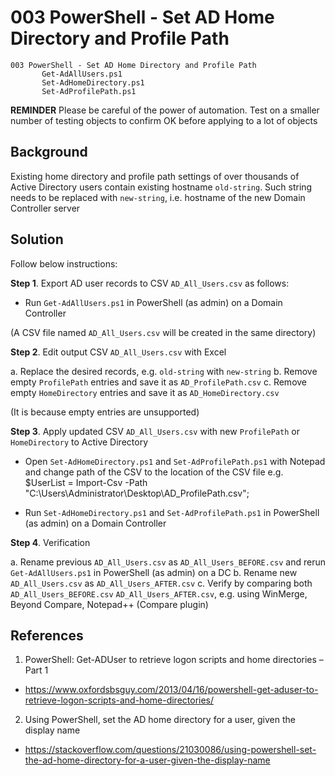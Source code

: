 # 003 PowerShell - Set AD Home Directory and Profile Path

```
003 PowerShell - Set AD Home Directory and Profile Path
       Get-AdAllUsers.ps1
       Set-AdHomeDirectory.ps1
       Set-AdProfilePath.ps1
```

**REMINDER** Please be careful of the power of automation. Test on a smaller number of testing objects to confirm OK before applying to a lot of objects

## Background

Existing home directory and profile path settings of over thousands of Active Directory users contain existing hostname `old-string`. Such string needs to be replaced with `new-string`, i.e. hostname of the new Domain Controller server

## Solution

Follow below instructions:

**Step 1**. Export AD user records to CSV `AD_All_Users.csv` as follows:

- Run `Get-AdAllUsers.ps1` in PowerShell (as admin) on a Domain Controller

(A CSV file named `AD_All_Users.csv` will be created in the same directory)

**Step 2**. Edit output CSV `AD_All_Users.csv` with Excel

a. Replace the desired records, e.g. `old-string` with `new-string`
b. Remove empty `ProfilePath` entries and save it as `AD_ProfilePath.csv`
c. Remove empty `HomeDirectory` entries and save it as `AD_HomeDirectory.csv`

(It is because empty entries are unsupported)

**Step 3**. Apply updated CSV `AD_All_Users.csv` with new `ProfilePath` or `HomeDirectory` to Active Directory

- Open `Set-AdHomeDirectory.ps1` and `Set-AdProfilePath.ps1` with Notepad and change path of the CSV to the location of the CSV file
e.g. $UserList = Import-Csv -Path "C:\Users\Administrator\Desktop\AD_ProfilePath.csv";

- Run `Set-AdHomeDirectory.ps1` and `Set-AdProfilePath.ps1` in PowerShell (as admin) on a Domain Controller

**Step 4**. Verification

a. Rename previous `AD_All_Users.csv` as `AD_All_Users_BEFORE.csv` and rerun `Get-AdAllUsers.ps1` in PowerShell (as admin) on a DC
b. Rename new `AD_All_Users.csv` as `AD_All_Users_AFTER.csv`
c. Verify by comparing both `AD_All_Users_BEFORE.csv` `AD_All_Users_AFTER.csv`, e.g. using WinMerge, Beyond Compare, Notepad++ (Compare plugin)

## References

1. PowerShell: Get-ADUser to retrieve logon scripts and home directories – Part 1

- https://www.oxfordsbsguy.com/2013/04/16/powershell-get-aduser-to-retrieve-logon-scripts-and-home-directories/

2. Using PowerShell, set the AD home directory for a user, given the display name

- https://stackoverflow.com/questions/21030086/using-powershell-set-the-ad-home-directory-for-a-user-given-the-display-name
